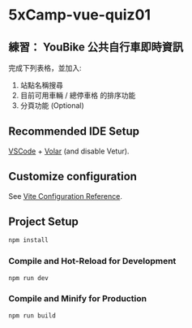 # 5xCamp-vue-quiz01

## 練習： YouBike 公共自行車即時資訊 
完成下列表格，並加入: 

1. 站點名稱搜尋
2. 目前可用車輛 / 總停車格 的排序功能
3. 分頁功能 (Optional)

## Recommended IDE Setup

[VSCode](https://code.visualstudio.com/) + [Volar](https://marketplace.visualstudio.com/items?itemName=Vue.volar) (and disable Vetur).

## Customize configuration

See [Vite Configuration Reference](https://vitejs.dev/config/).

## Project Setup

```sh
npm install
```

### Compile and Hot-Reload for Development

```sh
npm run dev
```

### Compile and Minify for Production

```sh
npm run build
```
